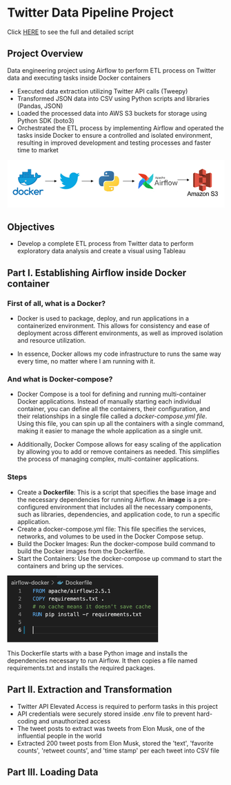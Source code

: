 # Twitter Data Pipeline Project

Click [HERE](https://github.com/choijin/Twitter_Data_Pipeline_ETL/tree/main/airflow-docker) to see the full and detailed script

## Project Overview
Data engineering project using Airflow to perform ETL process on Twitter data and executing tasks inside Docker containers

* Executed data extraction utilizing Twitter API calls (Tweepy)
* Transformed JSON data into CSV using Python scripts and libraries (Pandas, JSON)
* Loaded the processed data into AWS S3 buckets for storage using Python SDK (boto3)
* Orchestrated the ETL process by implementing Airflow and operated the tasks inside Docker to ensure a controlled and isolated environment, resulting in improved development and testing processes and faster time to market

![](/images/pipeline_img_new.png) 

## Objectives
* Develop a complete ETL process from Twitter data to perform exploratory data analysis and create a visual using Tableau

## Part I. Establishing Airflow inside Docker container

### First of all, what is a Docker?

* Docker is used to package, deploy, and run applications in a containerized environment. This allows for consistency and ease of deployment across different environments, as well as improved isolation and resource utilization.

* In essence, Docker allows my code infrastructure to runs the same way every time, no matter where I am running with it.

### And what is Docker-compose?

* Docker Compose is a tool for defining and running multi-container Docker applications. Instead of manually starting each individual container, you can define all the containers, their configuration, and their relationships in a single file called a *docker-compose.yml file*. Using this file, you can spin up all the containers with a single command, making it easier to manage the whole application as a single unit. 

* Additionally, Docker Compose allows for easy scaling of the application by allowing you to add or remove containers as needed. This simplifies the process of managing complex, multi-container applications.

### Steps

* Create a **Dockerfile**: This is a script that specifies the base image and the necessary dependencies for running Airflow. An **image** is a pre-configured environment that includes all the necessary components, such as libraries, dependencies, and application code, to run a specific application. 
* Create a docker-compose.yml file: This file specifies the services, networks, and volumes to be used in the Docker Compose setup.
* Build the Docker Images: Run the docker-compose build command to build the Docker images from the Dockerfile.
* Start the Containers: Use the docker-compose up command to start the containers and bring up the services.

![](/images/Dockerfile.png) 

This Dockerfile starts with a base Python image and installs the dependencies necessary to run Airflow. It then copies a file named requirements.txt and installs the required packages.

## Part II. Extraction and Transformation

* Twitter API Elevated Access is required to perform tasks in this project
* API credentials were securely stored inside .env file to prevent hard-coding and unauthorized access
* The tweet posts to extract was tweets from Elon Musk, one of the influential people in the world
* Extracted 200 tweet posts from Elon Musk, stored the 'text', 'favorite counts', 'retweet counts', and 'time stamp' per each tweet into CSV file

## Part III. Loading Data




